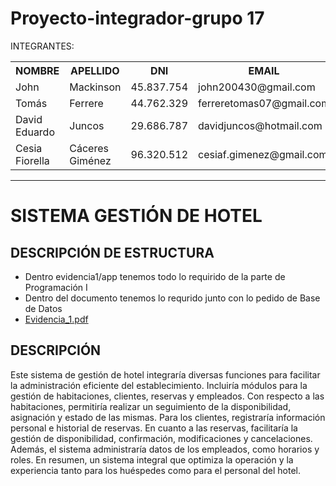 # Proyecto-integrador-grupo 17
 INTEGRANTES:
 <table style="width: 100%;">
  <tr>
   <th>
    NOMBRE
   </th>
   <th>
    APELLIDO
   </th>
   <th>
    DNI
   </th>
   <th>
    EMAIL
   </th>
   <th>
    REPOSITORIO GIT
   </th>
   <th>
    REPOSITORIO PERSONAL
   </th>
   <tr>
    <td>
     John
    </td>
    <td>
     Mackinson
    </td>
    <td>
     45.837.754
    </td>
    <td>
     john200430@gmail.com
    </td>
    <td>
      https://github.com/johnmack10
    </td>
    <td>
      https://github.com/johnmack10/repo_personal
    </td>
   </tr>
  <tr>
    <td>
     Tomás
    </td>
    <td>
     Ferrere
    </td>
    <td>
     44.762.329
    </td>
    <td>
     ferreretomas07@gmail.com
    </td>
    <td>
      https://github.com/ttomy14
    </td>
    <td>
      https://github.com/ttomy14/Repositorio_Personal
    </td>
   </tr>
  <tr>
    <td>
     David Eduardo
    </td>
   <td>
     Juncos
    </td>
    <td>
     29.686.787
    </td>
    <td>
     davidjuncos@hotmail.com
    </td>
    <td>
      https://github.com/davidJuncos
    </td>
    <td>
      .
    </td>
   </tr>
  <tr>
  
   </tr>
  </tr>
  </th>
   <tr>
    <td>
    Cesia Fiorella 
    </td>
    <td>
     Cáceres Giménez
    </td>
    <td>
   96.320.512
    </td>
    <td>
    cesiaf.gimenez@gmail.com
    </td>
    <td>
     https://github.com/Cesiaf
    </td>
    <td>
      .
    </td>
   </tr>
 </table>
 

---

# SISTEMA GESTIÓN DE HOTEL

## DESCRIPCIÓN DE ESTRUCTURA
- Dentro evidencia1/app tenemos todo lo requirido de la parte de Programación I 
- Dentro del documento tenemos lo requrido junto con lo pedido de Base de Datos 
- [Evidencia_1.pdf](https://github.com/davidJuncos/Proyecto-integrador-grupo17/blob/master/evidencia1/_EVIDENCIA%20DE%20APRENDIZAJE%20N%C2%B01.pdf)

## DESCRIPCIÓN 

Este sistema de gestión de hotel integraría diversas funciones para facilitar la administración eficiente del establecimiento. Incluiría módulos para la gestión de habitaciones, clientes, reservas y empleados. Con respecto a las habitaciones, permitiría realizar un seguimiento de la disponibilidad, asignación y estado de las mismas. Para los clientes, registraría información personal e historial de reservas. En cuanto a las reservas, facilitaría la gestión de disponibilidad, confirmación, modificaciones y cancelaciones. Además, el sistema administraría datos de los empleados, como horarios y roles. En resumen, un sistema integral que optimiza la operación y la experiencia tanto para los huéspedes como para el personal del hotel.




